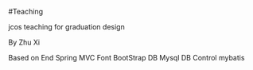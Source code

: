 #Teaching

jcos teaching for graduation design

By Zhu Xi

Based on
End Spring MVC
Font BootStrap
DB Mysql
DB Control mybatis
